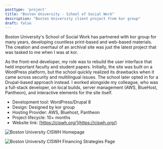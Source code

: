 ```yaml
---
posttype: 'project'
title: "Boston University - School of Social Work"
description: "Boston University client project from kor group"
draft: false
---
```


Boston University's School of Social Work has partnered with kor group for many years, developing countless print-based and web-based materials. The creation and overhaul of an archival site was just the latest project that was tasked to me when I was at kor. 

As the front-end developer, my role was to rebuild the user interface that held important faculty and student papers. Initially, the site was built on a WordPress platform, but the school quickly realized its drawbacks when it came across security and multilingual issues. The school later opted in for a Drupal-based approach instead. I worked alongside my colleague, who was a full-stack developer, on local builds, server management (AWS, BlueHost, Pantheon), and interactive elements for the site itself.

- Development tool:  WordPress/Drupal 8         
- Design: Designed by kor group  
- Hosting Provider: AWS, Bluehost, Pantheon  
- Project lifecycle: 10+ months  
- Website link: [https://ciswh.org/](https://ciswh.org/)   

![Boston University CISWH Homepage](../../assets/portfolio/kor/feature/bu/full-bu-cahpp-homepage.png)

![Boston University CISWH Financing Strategies Page](../../assets/portfolio/kor/feature/bu/full-bu-cahpp-fspage.png)